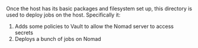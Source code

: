 Once the host has its basic packages and filesystem set up, this directory is
used to deploy jobs on the host. Specifically it:

1. Adds some policies to Vault to allow the Nomad server to access secrets
2. Deploys a bunch of jobs on Nomad
